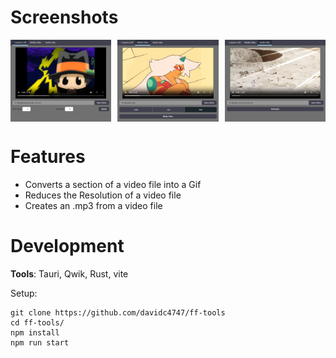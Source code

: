 # Screenshots

<div style="display: flex; justify-content: space-between">
    <img src="./readme/ffgif.png" width="32%" />
    <img src="./readme/ffmin.png" width="32%"  />
    <img src="./readme/ffaudio.png" width="32%"  />
</div>

# Features

-   Converts a section of a video file into a Gif
-   Reduces the Resolution of a video file
-   Creates an .mp3 from a video file

# Development

**Tools**: Tauri, Qwik, Rust, vite

Setup:

```shell
git clone https://github.com/davidc4747/ff-tools
cd ff-tools/
npm install
npm run start
```
